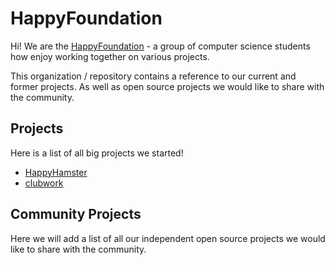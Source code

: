 # HappyFoundation
Hi!
We are the [HappyFoundation](https://github.com/HappyFoundation) - a group of computer science students how enjoy working together on various projects.

This organization / repository contains a reference to our current and former projects.
As well as open source projects we would like to share with the community.

## Projects
Here is a list of all big projects we started!
* [HappyHamster](https://github.com/HappyFoundation/HappyHamster)
* [clubwork](https://github.com/HappyFoundation/clubwork)

## Community Projects
Here we will add a list of all our independent open source projects we would like to share with the community.

